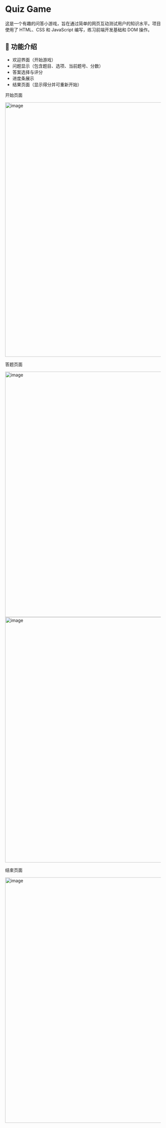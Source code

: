 # Quiz Game
这是一个有趣的问答小游戏，旨在通过简单的网页互动测试用户的知识水平。项目使用了 HTML、CSS 和 JavaScript 编写，练习前端开发基础和 DOM 操作。
## 🎯 功能介绍
- 欢迎界面（开始游戏）
- 问题显示（包含题目、选项、当前题号、分数）
- 答案选择与评分
- 进度条展示
- 结果页面（显示得分并可重新开始）
<p>开始页面</p>
<img width="821" alt="image" src="https://github.com/user-attachments/assets/9b4ef788-d0a8-4c05-ba0e-bb3c1e172d57" />
<p>答题页面</p>
<img width="792" alt="image" src="https://github.com/user-attachments/assets/e4bc6839-0505-4b24-83b3-e5323c62f175" />
<img width="792" alt="image" src="https://github.com/user-attachments/assets/751c3b42-ef3c-469f-b092-770a71a6eecd" />
<p>结束页面</p>
<img width="792" alt="image" src="https://github.com/user-attachments/assets/0f5b91e8-d5fe-48f1-b230-1710f1801fd2" />




